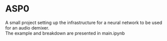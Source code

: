 # ASP0
A small project setting up the infrastructure for a neural network to be used for an audio demixer.  
The example and breakdown are presented in main.ipynb
